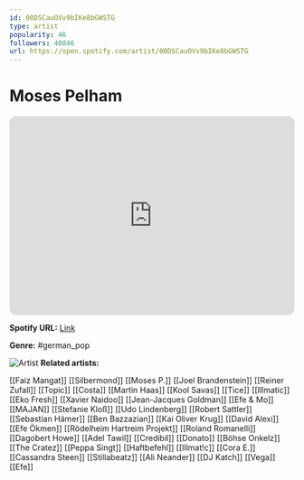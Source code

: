 ```yaml
---
id: 00DSCauOVv9bIKe8bGWSTG
type: artist
popularity: 46
followers: 40846
url: https://open.spotify.com/artist/00DSCauOVv9bIKe8bGWSTG
---
```

# Moses Pelham

<iframe style="border-radius:12px" src="https://open.spotify.com/embed/artist/00DSCauOVv9bIKe8bGWSTG" width="100%" height="352" frameBorder="0" allowfullscreen="" allow="autoplay; clipboard-write; encrypted-media; fullscreen; picture-in-picture" loading="lazy"></iframe>

**Spotify URL:** [Link](https://open.spotify.com/artist/00DSCauOVv9bIKe8bGWSTG)

**Genre:**  #german_pop

![Artist](https://i.scdn.co/image/ab6761610000e5eb8c28339c35a1003071fee9aa)
**Related artists:**

[[Faiz Mangat]]
[[Silbermond]]
[[Moses P.]]
[[Joel Brandenstein]]
[[Reiner Zufall]]
[[Topic]]
[[Costa]]
[[Martin Haas]]
[[Kool Savas]]
[[Tice]]
[[Illmatic]]
[[Eko Fresh]]
[[Xavier Naidoo]]
[[Jean-Jacques Goldman]]
[[Efe & Mo]]
[[MAJAN]]
[[Stefanie Kloß]]
[[Udo Lindenberg]]
[[Robert Sattler]]
[[Sebastian Hämer]]
[[Ben Bazzazian]]
[[Kai Oliver Krug]]
[[David Alexi]]
[[Efe Ökmen]]
[[Rödelheim Hartreim Projekt]]
[[Roland Romanelli]]
[[Dagobert Howe]]
[[Adel Tawil]]
[[Credibil]]
[[Donato]]
[[Böhse Onkelz]]
[[The Cratez]]
[[Peppa Singt]]
[[Haftbefehl]]
[[Illmat!c]]
[[Cora E.]]
[[Cassandra Steen]]
[[Stillabeatz]]
[[Ali Neander]]
[[DJ Katch]]
[[Vega]]
[[Efe]]
